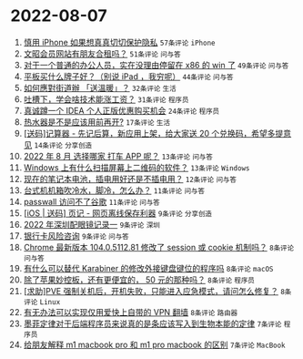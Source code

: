 # 2022-08-07

1. [慎用 iPhone 如果想真真切切保护隐私](https://www.v2ex.com/t/871239) `57条评论` `iPhone`
1. [文昭会员网站有朋友合租吗？](https://www.v2ex.com/t/871183) `51条评论` `问与答`
1. [对于一个普通的办公人员，实在没理由停留在 x86 的 win 了](https://www.v2ex.com/t/871227) `49条评论` `问与答`
1. [平板买什么牌子好？（别说 iPad ，我穷呢）](https://www.v2ex.com/t/871194) `44条评论` `问与答`
1. [如何應對街道辦 「送溫暖」？](https://www.v2ex.com/t/871191) `32条评论` `生活`
1. [吐槽下，学会啥技术能涨工资？](https://www.v2ex.com/t/871201) `31条评论` `程序员`
1. [真诚蹲一个 IDEA 个人正版优惠购买机会](https://www.v2ex.com/t/871181) `24条评论` `程序员`
1. [热水器是不是应该用前再开?](https://www.v2ex.com/t/871222) `17条评论` `生活`
1. [[送码]记算器 - 先记后算，新应用上架，给大家送 20 个兑换码，希望多提意见](https://www.v2ex.com/t/871188) `14条评论` `分享创造`
1. [2022 年 8 月 选择哪家 打车 APP 呢？](https://www.v2ex.com/t/871196) `13条评论` `问与答`
1. [Windows 上有什么扫描屏幕上二维码的软件？](https://www.v2ex.com/t/871193) `13条评论` `Windows`
1. [现在的笔记本电池，插电用好还是不插电用？](https://www.v2ex.com/t/871216) `12条评论` `问与答`
1. [台式机机箱吹冷水，脚冷，怎么办？](https://www.v2ex.com/t/871210) `11条评论` `问与答`
1. [passwall 访问不了谷歌](https://www.v2ex.com/t/871185) `11条评论` `问与答`
1. [[iOS | 送码] 页记 - 网页离线保存利器](https://www.v2ex.com/t/871244) `9条评论` `分享创造`
1. [2022 年深圳配眼镜记录一](https://www.v2ex.com/t/871233) `9条评论` `深圳`
1. [银行卡风险咨询](https://www.v2ex.com/t/871224) `9条评论` `问与答`
1. [Chrome 最新版本 104.0.5112.81 修改了 session 或 cookie 机制吗？](https://www.v2ex.com/t/871212) `8条评论` `问与答`
1. [有什么可以替代 Karabiner 的修改外接键盘键位的程序吗](https://www.v2ex.com/t/871206) `8条评论` `macOS`
1. [除了苹果妙控板，还有更便宜的， 50 元的那种吗？](https://www.v2ex.com/t/871202) `8条评论` `程序员`
1. [[求助]PVE 强制关机后，开机失败，只能进入应急模式，请问怎么修复？](https://www.v2ex.com/t/871195) `8条评论` `Linux`
1. [有无办法可以实现仅用爱快上自带的 VPN 翻墙](https://www.v2ex.com/t/871189) `8条评论` `路由器`
1. [墨菲定律对于后端程序员来说真的是条应该写入到生物本能的定律](https://www.v2ex.com/t/871237) `7条评论` `程序员`
1. [给朋友解释 m1 macbook pro 和 m1 pro macbook 的区别](https://www.v2ex.com/t/871231) `7条评论` `MacBook`
